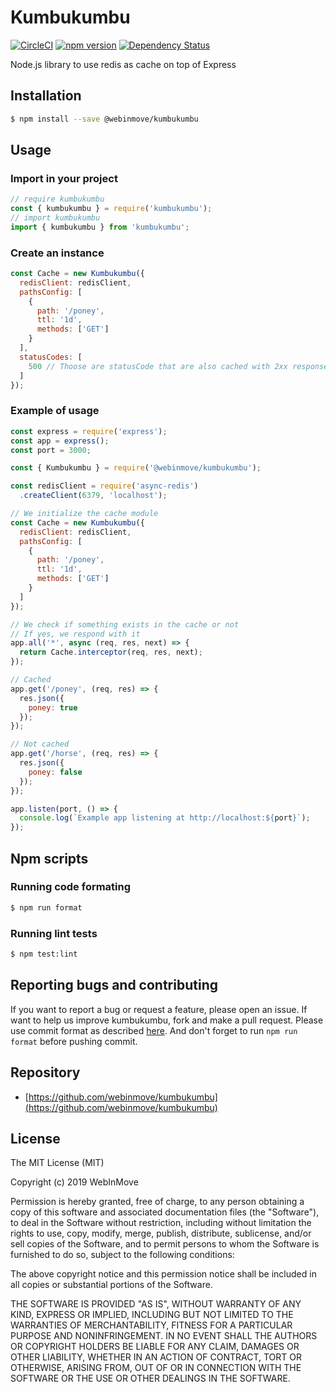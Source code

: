 # Kumbukumbu

[![CircleCI](https://circleci.com/gh/webinmove/kumbukumbu.svg?style=svg)](https://circleci.com/gh/webinmove/kumbukumbu)
[![npm version](https://img.shields.io/npm/v/@webinmove/kumbukumbu.svg)](https://www.npmjs.com/package/@webinmove/kumbukumbu)
[![Dependency Status](https://img.shields.io/david/webinmove/kumbukumbu.svg?style=flat-square)](https://david-dm.org/webinmove/kumbukumbu)

Node.js library to use redis as cache on top of Express

## Installation

```sh
$ npm install --save @webinmove/kumbukumbu
```

## Usage

### Import in your project

```js
// require kumbukumbu
const { kumbukumbu } = require('kumbukumbu');
// import kumbukumbu
import { kumbukumbu } from 'kumbukumbu';
```

### Create an instance

```js
const Cache = new Kumbukumbu({
  redisClient: redisClient,
  pathsConfig: [
    {
      path: '/poney',
      ttl: '1d',
      methods: ['GET']
    }
  ],
  statusCodes: [
    500 // Thoose are statusCode that are also cached with 2xx responses, it's optional
  ]
});
```

### Example of usage

```js
const express = require('express');
const app = express();
const port = 3000;

const { Kumbukumbu } = require('@webinmove/kumbukumbu');

const redisClient = require('async-redis')
  .createClient(6379, 'localhost');

// We initialize the cache module
const Cache = new Kumbukumbu({
  redisClient: redisClient,
  pathsConfig: [
    {
      path: '/poney',
      ttl: '1d',
      methods: ['GET']
    }
  ]
});

// We check if something exists in the cache or not
// If yes, we respond with it
app.all('*', async (req, res, next) => {
  return Cache.interceptor(req, res, next);
});

// Cached
app.get('/poney', (req, res) => {
  res.json({
    poney: true
  });
});

// Not cached
app.get('/horse', (req, res) => {
  res.json({
    poney: false
  });
});

app.listen(port, () => {
  console.log(`Example app listening at http://localhost:${port}`);
});
```

## Npm scripts

### Running code formating

```sh
$ npm run format
```

### Running lint tests

```sh
$ npm test:lint
```

## Reporting bugs and contributing

If you want to report a bug or request a feature, please open an issue.
If want to help us improve kumbukumbu, fork and make a pull request.
Please use commit format as described [here](https://github.com/angular/angular.js/blob/master/DEVELOPERS.md#-git-commit-guidelines).
And don't forget to run `npm run format` before pushing commit.

## Repository

- [https://github.com/webinmove/kumbukumbu](https://github.com/webinmove/kumbukumbu)

## License

The MIT License (MIT)

Copyright (c) 2019 WebInMove

Permission is hereby granted, free of charge, to any person obtaining a copy
of this software and associated documentation files (the "Software"), to deal
in the Software without restriction, including without limitation the rights
to use, copy, modify, merge, publish, distribute, sublicense, and/or sell
copies of the Software, and to permit persons to whom the Software is
furnished to do so, subject to the following conditions:

The above copyright notice and this permission notice shall be included in all
copies or substantial portions of the Software.

THE SOFTWARE IS PROVIDED "AS IS", WITHOUT WARRANTY OF ANY KIND, EXPRESS OR
IMPLIED, INCLUDING BUT NOT LIMITED TO THE WARRANTIES OF MERCHANTABILITY,
FITNESS FOR A PARTICULAR PURPOSE AND NONINFRINGEMENT. IN NO EVENT SHALL THE
AUTHORS OR COPYRIGHT HOLDERS BE LIABLE FOR ANY CLAIM, DAMAGES OR OTHER
LIABILITY, WHETHER IN AN ACTION OF CONTRACT, TORT OR OTHERWISE, ARISING FROM,
OUT OF OR IN CONNECTION WITH THE SOFTWARE OR THE USE OR OTHER DEALINGS IN THE
SOFTWARE.
